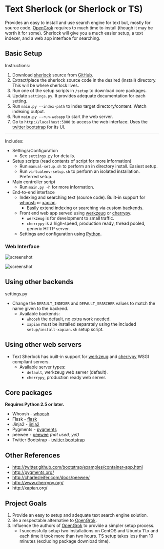 # Text Sherlock (or Sherlock or TS)

Provides an easy to install and use search engine for text but, mostly for source code. [OpenGrok](http://hub.opensolaris.org/bin/view/Project+opengrok/) requires to much time to install (though it may be worth it for some). Sherlock will give you a much easier setup, a text indexer, and a web app interface for searching.

## Basic Setup

Instructions:

1. Download [sherlock](https://github.com/cbess/text-sherlock) source from [GitHub](https://github.com/cbess/text-sherlock).
1. Extract/place the sherlock source code in the desired (install) directory. This will be where sherlock lives.
1. Run one of the setup scripts in `/setup` to download core packages.
1. Update `settings.py`. It provides adequate documentation for each setting.
1. Run `main.py --index-path` to index target directory/content. Watch indexing output.
1. Run `main.py --run-webapp` to start the web server.
1. Go to `http://localhost:5000` to access the web interface. Uses the [twitter bootstrap](http://twitter.github.com/bootstrap) for its UI.

---

Includes:

- Settings/Configuration
	- See `settings.py` for details.
- Setup scripts (read contents of script for more information)
	- Run `manual-setup.sh` to perform an in directory install. Easiest setup.
	- Run `virtualenv-setup.sh` to perform an isolated installation. Preferred setup.
- Main controller script 
	- Run `main.py -h` for more information.
- End-to-end interface
	- Indexing and searching text (source code). Built-in support for [whoosh](http://packages.python.org/Whoosh) or [xapian](http://xapian.org/).
	    - Easily extend indexing or searching via custom backends.
	- Front end web app served using [werkzeug](http://werkzeug.pocoo.org/) or [cherrypy](http://www.cherrypy.org/).
	    - `werkzeug` is for development to small traffic.
	    - `cherrypy` is a high-speed, production ready, thread pooled, generic HTTP server.
	- Settings and configuration using [Python](http://python.org).

### Web Interface

![screenshot](https://github.com/cbess/text-sherlock/raw/master/setup/web-example1.jpg)

![screenshot](https://github.com/cbess/text-sherlock/raw/master/setup/web-example2.jpg)

## Using other backends

settings.py

- Change the `DEFAULT_INDEXER` and `DEFAULT_SEARCHER` values to match the name given to the backend.
    - Available backends:
        - `whoosh` the default, no extra work needed.
        - `xapian` must be installed separately using the included `setup/install-xapian.sh` setup script.
        
## Using other web servers
- Text Sherlock has built-in support for [werkzeug](http://werkzeug.pocoo.org/) and [cherrypy](http://www.cherrypy.org/) WSGI compliant servers.
    - Available server types:
        - `default`, werkzeug web server (default).
        - `cherrypy`, production ready web server.

## Core packages

**Requires Python 2.5 or later.**

* Whoosh - [whoosh](http://packages.python.org/Whoosh/quickstart.html#a-quick-introduction)
* Flask - [flask](http://flask.pocoo.org)
* Jinja2 - [jinja2](http://jinja.pocoo.org/docs)
* Pygments - [pygments](http://pygments.org/docs/quickstart)
* peewee - [peewee](https://github.com/coleifer/peewee) *(not used, yet)*
* Twitter Bootstrap - [twitter bootstrap](http://twitter.github.com/bootstrap)

## Other References

* http://twitter.github.com/bootstrap/examples/container-app.html
* http://pygments.org/
* http://charlesleifer.com/docs/peewee/
* http://www.cherrypy.org/
* http://xapian.org/

## Project Goals

1. Provide an easy to setup and adequate text search engine solution.
1. Be a respectable alternative to [OpenGrok](http://hub.opensolaris.org/bin/view/Project+opengrok/).
1. Influence the authors of [OpenGrok](http://hub.opensolaris.org/bin/view/Project+opengrok/) to provide a simpler setup process. 
	- I successfully setup two installations on CentOS and Ubuntu 11.x and each time it took more than two hours. TS setup takes less than 10 minutes (excluding package download time).